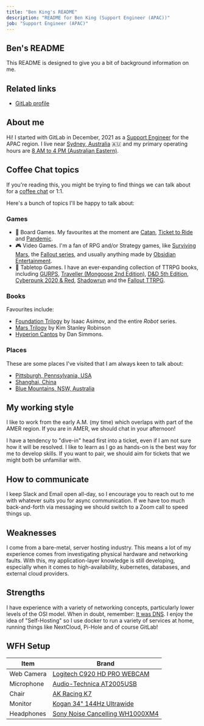 ```yaml
---
title: "Ben King's README"
description: "README for Ben King (Support Engineer (APAC))"
job: "Support Engineer (APAC)"
---
```


## Ben's README

This README is designed to give you a bit of background information on me.

## Related links

- [GitLab profile](https://gitlab.com/benjaminking)

## About me

Hi! I started with GitLab in December, 2021 as a [Support Engineer](/job-families/engineering/support-engineer/) for the APAC region.
I live near [Sydney, Australia](https://en.wikipedia.org/wiki/Sydney) 🇦🇺  and my primary operating hours are [8 AM to 4 PM (Australian Eastern)](https://www.timeanddate.com/worldclock/australia/sydney).

## Coffee Chat topics

If you're reading this, you might be trying to find things we can talk about for a [coffee chat](/handbook/company/culture/all-remote/informal-communication/#coffee-chats) or 1:1.

Here's a bunch of topics I'll be happy to talk about:

### Games

- 🎲 Board Games. My favourites at the moment are [Catan](https://boardgamegeek.com/boardgame/13/catan), [Ticket to Ride](https://boardgamegeek.com/boardgame/9209/ticket-to-ride) and [Pandemic](https://boardgamegeek.com/boardgame/30549/pandemic).
- 🎮 Video Games. I'm a fan of RPG and/or Strategy games, like  [Surviving Mars](https://store.steampowered.com/app/464920/Surviving_Mars/), the [Fallout series](https://en.wikipedia.org/wiki/Fallout_(series)), and usually anything made by [Obsidian Entertainment](https://en.wikipedia.org/wiki/Obsidian_Entertainment).
- 🏰 Tabletop Games. I have an ever-expanding collection of TTRPG books, including [GURPS](https://www.sjgames.com/gurps/), [Traveller (Mongoose 2nd Edition)](https://www.mongoosepublishing.com/collections/traveller-rpgs), [D&D 5th Edition](https://www.dndbeyond.com/), [Cyberpunk 2020 & Red](https://rtalsoriangames.com/cyberpunk/), [Shadowrun](https://www.shadowruntabletop.com/) and the [Fallout TTRPG](https://modiphius.net/pages/fallout-the-roleplaying-game).

### Books

Favourites include:

- [Foundation Trilogy](https://www.goodreads.com/book/show/46654.The_Foundation_Trilogy) by Isaac Asimov, and the entire *Robot* series.
- [Mars Trilogy](https://en.wikipedia.org/wiki/Mars_trilogy) by Kim Stanley Robinson
- [Hyperion Cantos](https://en.wikipedia.org/wiki/Hyperion_Cantos) by Dan Simmons.

### Places

These are some places I've visited that I am always keen to talk about:

- [Pittsburgh, Pennsylvania, USA](https://en.wikipedia.org/wiki/Pittsburgh)
- [Shanghai, China](https://en.wikipedia.org/wiki/Shanghai)
- [Blue Mountains, NSW, Australia](https://en.wikipedia.org/wiki/Blue_Mountains_(New_South_Wales))

## My working style

I like to work from the early A.M. (my time) which overlaps with part of the AMER region. If you are in AMER, we should chat in your afternoon!

I have a tendency to "dive-in" head first into a ticket, even if I am not sure how it will be resolved. I like to learn as I go as hands-on is the best way for me to develop skills. If you want to pair, we should aim for tickets that we might both be unfamiliar with.

## How to communicate

I keep Slack and Email open all-day, so I encourage you to reach out to me with whatever suits you for async communication. If we have too much back-and-forth via messaging we should switch to a Zoom call to speed things up.

## Weaknesses

I come from a bare-metal, server hosting industry. This means a lot of my experience comes from investigating physical hardware and networking faults. With this, my application-layer knowledge is still developing, especially when it comes to high-availability, kubernetes, databases, and external cloud providers.

## Strengths

I have experience with a variety of networking concepts, particularly lower levels of the OSI model. When in doubt, remember: [It was DNS](https://www.reddit.com/r/sysadmin/comments/4oj7pv/network_solutions_haiku/d4czk91/?context=3). I enjoy the idea of "Self-Hosting" so I use docker to run a variety of services at home, running things like NextCloud, Pi-Hole and of course GitLab!

## WFH Setup

| Item | Brand |
| ------ | ------ |
| Web Camera | [Logitech C920 HD PRO WEBCAM](https://www.logitech.com/en-au/shop/p/c920-pro-hd-webcam.960-000770) |
| Microphone | [Audio-Technica AT2005USB](https://www.audio-technica.com/en-us/at2005usb) |
| Chair | [AK Racing K7](https://ak-racing.com.au/products/akracing-k7012-gaming-chair-black-blue) |
| Monitor | [Kogan 34" 144Hz Ultrawide](https://www.kogan.com/au/buy/kogan-34-wqhd-curved-219-ultrawide-144hz-hdr-gaming-monitor-3440-x-1440/) |
| Headphones | [Sony Noise Cancelling WH1000XM4](https://www.sony.com.au/electronics/headband-headphones/wh-1000xm4) |
